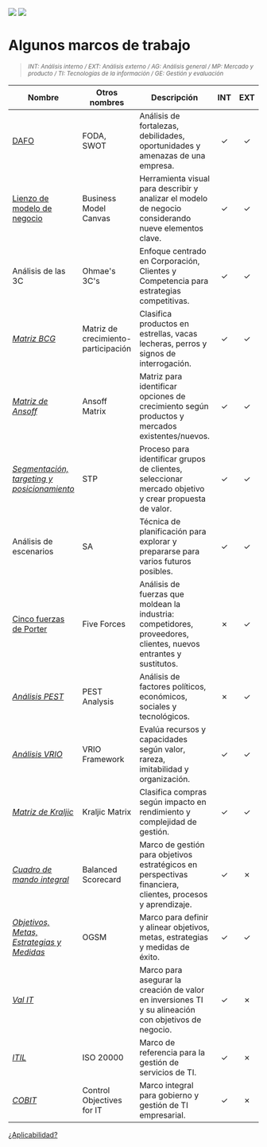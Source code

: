 [![](https://img.shields.io/badge/-Tabla_de_contenidos-000?style=flat&logo=Emlakjet&logoColor=red)](../README.md)
[![](https://img.shields.io/badge/-Inicio%20de%20cap%C3%ADtulo-000?style=flat&logo=Acclaim&logoColor=red)](README.md)

# Algunos marcos de trabajo

> <small>*INT: Análisis interno / EXT: Análisis externo / AG: Análisis general / MP: Mercado y producto / TI: Tecnologías de la información / GE: Gestión y evaluación*</small>

|Nombre|Otros nombres|Descripción|INT|EXT|AG|MP|TI|GE|
|-|-|-|:-:|:-:|:-:|:-:|:-:|:-:|
|[DAFO](analisisDAFO/README.md)|FODA, SWOT|Análisis de fortalezas, debilidades, oportunidades y amenazas de una empresa.|✓|✓|✓|✓|✓|✓|
|[Lienzo de modelo de negocio](lienzoModeloNegocio/README.md)|Business Model Canvas|Herramienta visual para describir y analizar el modelo de negocio considerando nueve elementos clave.|✓|✓|✓|✓||✓|
|Análisis de las 3C|Ohmae's 3C's|Enfoque centrado en Corporación, Clientes y Competencia para estrategias competitivas.|✓|✓|✓|✓||✓|
|*[Matriz BCG](https://es.wikipedia.org/wiki/Matriz_BCG)*|Matriz de crecimiento-participación|Clasifica productos en estrellas, vacas lecheras, perros y signos de interrogación.|✓|✓||✓||✓|
|*[Matriz de Ansoff](https://es.wikipedia.org/wiki/Matriz_de_Ansoff)*|Ansoff Matrix|Matriz para identificar opciones de crecimiento según productos y mercados existentes/nuevos.|✓|✓||✓||✓|
|*[Segmentación, targeting y posicionamiento](https://en.wikipedia.org/wiki/Segmenting-targeting-positioning)*|STP|Proceso para identificar grupos de clientes, seleccionar mercado objetivo y crear propuesta de valor.|✓|✓||✓|||
|Análisis de escenarios|SA|Técnica de planificación para explorar y prepararse para varios futuros posibles.|✓|✓|✓|✓|✓|✓|
|[Cinco fuerzas de Porter](fiveForces/README.md)|Five Forces|Análisis de fuerzas que moldean la industria: competidores, proveedores, clientes, nuevos entrantes y sustitutos.|✗|✓||✓|||
|*[Análisis PEST](https://es.wikipedia.org/wiki/An%C3%A1lisis_PEST)*|PEST Analysis|Análisis de factores políticos, económicos, sociales y tecnológicos.|✗|✓|✓|✓|✓||
|*[Análisis VRIO](https://en.wikipedia.org/wiki/VRIO)*|VRIO Framework|Evalúa recursos y capacidades según valor, rareza, imitabilidad y organización.|✓|✓|✓||✓|✓|
|*[Matriz de Kraljic](https://en.wikipedia.org/wiki/Kraljic_matrix)*|Kraljic Matrix|Clasifica compras según impacto en rendimiento y complejidad de gestión.|✓|✓||||✓|
|*[Cuadro de mando integral](https://es.wikipedia.org/wiki/Cuadro_de_mando_integral)*|Balanced Scorecard|Marco de gestión para objetivos estratégicos en perspectivas financiera, clientes, procesos y aprendizaje.|✓|✗|✓|✓|✓|✓|
|*[Objetivos, Metas, Estrategias y Medidas](https://en.wikipedia.org/wiki/OGSM)*|OGSM|Marco para definir y alinear objetivos, metas, estrategias y medidas de éxito.|✓|✓|✓||✓|✓|
|*[Val IT](https://es.wikipedia.org/wiki/Val_IT)*||Marco para asegurar la creación de valor en inversiones TI y su alineación con objetivos de negocio.|✓|✗|||✓|✓|
|*[ITIL](https://es.wikipedia.org/wiki/ITIL)*|ISO 20000|Marco de referencia para la gestión de servicios de TI.|✓|✗|||✓|✓|
|*[COBIT](https://es.wikipedia.org/wiki/COBIT)*|Control Objectives for IT|Marco integral para gobierno y gestión de TI empresarial.|✓|✗|||✓|✓|

[¿Aplicabilidad?](aplicabilidad.md)
